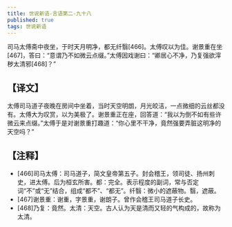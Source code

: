 ```yaml
---
title: 世说新语-言语第二-九十八
published: true
tags: 世说新语
---
```


司马太傅斋中夜坐，于时天月明净，都无纤翳[466]。太傅叹以为佳。谢景重在坐[467]，答曰：“意谓乃不如微云点缀。”太傅因戏谢曰：“卿居心不净，乃复强欲滓秽太清邪[468]？”

## 【译文】

太傅司马道子夜晚在房间中坐着，当时天空明朗，月光皎洁，一点微细的云丝都没有。太傅大为叹赏，以为美极了。谢景重正在座，回答道：“我以为倒不如有些许微云来点缀。”太傅于是对谢景重打趣道：“你心里不干净，竟然强要弄脏这明净的天空吗？”

## 【注释】

- [466]司马太傅：司马道子，简文皇帝第五子。封会稽王，领司徒、扬州刺史，进太傅。后为桓玄所害。都：完全。表示程度的副词，常与否定词“不”或“无”结合，组成“都不”、“都无”。纤翳：微小的遮蔽物。翳，遮蔽。
- [467]谢景重：谢重，字景重，谢朗子。曾作会稽王司马道子长史。
- [468]乃复：竟然。太清：天空。古人认为天是清而又轻的气构成的，故称为太清。
